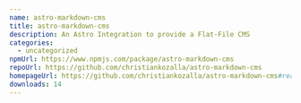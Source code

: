 ```yaml
---
name: astro-markdown-cms
title: astro-markdown-cms
description: An Astro Integration to provide a Flat-File CMS
categories:
  - uncategorized
npmUrl: https://www.npmjs.com/package/astro-markdown-cms
repoUrl: https://github.com/christiankozalla/astro-markdown-cms
homepageUrl: https://github.com/christiankozalla/astro-markdown-cms#readme
downloads: 14
---
```

